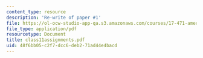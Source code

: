 ```yaml
---
content_type: resource
description: 'Re-write of paper #1'
file: https://ol-ocw-studio-app-qa.s3.amazonaws.com/courses/17-471-american-national-security-policy-fall-2002/48f6bb05c2f7dcc6deb271ad44e4bacd_class11assignments.pdf
file_type: application/pdf
resourcetype: Document
title: class11assignments.pdf
uid: 48f6bb05-c2f7-dcc6-deb2-71ad44e4bacd
---
```

